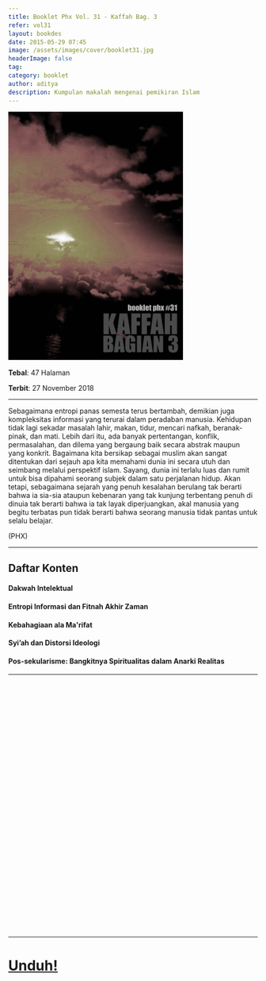 ```yaml
---
title: Booklet Phx Vol. 31 - Kaffah Bag. 3
refer: vol31
layout: bookdes
date: 2015-05-29 07:45
image: /assets/images/cover/booklet31.jpg
headerImage: false
tag:
category: booklet
author: aditya
description: Kumpulan makalah mengenai pemikiran Islam
---
```

 
<img class="image" src="/assets/images/cover/booklet31.jpg" alt="__" height="500px">
 
__Tebal__: 47 Halaman
 
__Terbit__: 27 November 2018
 
***
 
Sebagaimana entropi panas semesta terus bertambah, demikian juga kompleksitas informasi yang terurai dalam peradaban manusia. Kehidupan tidak lagi sekadar masalah lahir, makan, tidur, mencari nafkah, beranak-pinak, dan mati. Lebih dari itu, ada banyak pertentangan, konflik, permasalahan, dan dilema yang bergaung baik secara abstrak maupun yang konkrit. Bagaimana kita bersikap sebagai muslim akan sangat ditentukan dari sejauh apa kita memahami dunia ini secara utuh dan seimbang melalui perspektif islam. Sayang, dunia ini terlalu luas dan rumit untuk bisa dipahami seorang subjek dalam satu perjalanan hidup. Akan tetapi, sebagaimana sejarah yang penuh kesalahan berulang tak berarti bahwa ia sia-sia ataupun kebenaran yang tak kunjung terbentang penuh di dinuia tak berarti bahwa ia tak layak diperjuangkan, akal manusia yang begitu terbatas pun tidak berarti bahwa seorang manusia tidak pantas untuk selalu belajar.

(PHX) 
 
***

## Daftar Konten

#### Dakwah Intelektual

#### Entropi Informasi dan Fitnah Akhir Zaman

#### Kebahagiaan ala Ma'rifat

#### Syi’ah dan Distorsi Ideologi

#### Pos-sekularisme: Bangkitnya Spiritualitas dalam Anarki Realitas

***

<div data-configid="7319434/66036610" style="width:100%; height:500px;" class="issuuembed"></div>
<script type="text/javascript" src="//e.issuu.com/embed.js" async="true"></script>
 
***
 
# [Unduh!][akses]
 
[akses]: http://phoenixfin.github.io/assets/pdf/bookletphx/booklet31.pdf

